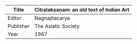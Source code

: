 |Title | Citralakṣaṇam: an old text of Indian Art 
| --- | --- 
|Editor | Nagnajitacarya
|Publisher | The Asiatic Society
|Year | 1987